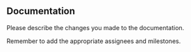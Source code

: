 ﻿## Documentation

Please describe the changes you made to the documentation.

Remember to add the appropriate assignees and milestones.
